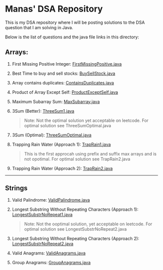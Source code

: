 # Manas' DSA Repository
This is my DSA repository where I will be posting solutions to the DSA question that I am solving in Java.

Below is the list of questions and the java file links in this directory:
## Arrays:
1. First Missing Positive Integer: [FirstMissingPositive.java](https://github.com/themanaskumar/DataStructure-Algorithms/blob/main/Arrays/FirstMissingPositive.java)

2. Best Time to buy and sell stocks: [BuySellStock.java](https://github.com/themanaskumar/DataStructure-Algorithms/blob/main/Arrays/BuySellStock.java)

3. Array contains duplicates: [ContainsDuplicates.java](https://github.com/themanaskumar/DataStructure-Algorithms/blob/main/Arrays/ContainsDuplicates.java)

4. Product of Array Except Self: [ProductExceptSelf.java](https://github.com/themanaskumar/DataStructure-Algorithms/blob/main/Arrays/ProductExceptSelf.java)

5. Maximum Subarray Sum: [MaxSubarray.java](https://github.com/themanaskumar/DataStructure-Algorithms/blob/main/Arrays/MaxSubarray.java)

6. 3Sum (Better): [ThreeSum1.java](https://github.com/themanaskumar/DataStructure-Algorithms/blob/main/Arrays/ThreeSum1.java)
    > Note: Not the optimal solution yet acceptable on leetcode. For optimal solution see ThreeSumOptimal.java

7. 3Sum (Optimal): [ThreeSumOptimal.java](https://github.com/themanaskumar/DataStructure-Algorithms/blob/main/Arrays/ThreeSumOptimal.java)

8. Trapping Rain Water (Approach 1): [TrapRain1.java](https://github.com/themanaskumar/DataStructure-Algorithms/blob/main/Arrays/TrapRain1.java)
    > This is the first approcah using prefix and suffix max arrays and is not opotimal. For optimal solution see TrapRain2.java

9. Trapping Rain Water (Approach 2): [TrapRain2.java](https://github.com/themanaskumar/DataStructure-Algorithms/blob/main/Arrays/TrapRain2.java)

---
## Strings
1. Valid Palindrome: [ValidPalindrome.java](https://github.com/themanaskumar/DataStructure-Algorithms/blob/main/Strings/ValidPalindrome.java)

2. Longest Substring Without Repeating Characters (Approach 1): [LongestSubstrNoRepeat1.java](https://github.com/themanaskumar/DataStructure-Algorithms/blob/main/Strings/LongestSubstrNoRepeat1.java)
   > Note: Not the ooptimal solution, yet acceptable on leetcode. For optimal solution see LongestSubstrNoRepeat2.java

3. Longest Substring Without Repeating Characters (Approach 2): [LongestSubstrNoRepeat2.java](https://github.com/themanaskumar/DataStructure-Algorithms/blob/main/Strings/LongestSubstrNoRepeat2.java)

4. Valid Anagrams: [ValidAnagrams.java](https://github.com/themanaskumar/DataStructure-Algorithms/blob/main/Strings/ValidAnagrams.java)

5. Group Anagrams: [GroupAnagrams.java](https://github.com/themanaskumar/DataStructure-Algorithms/blob/main/Strings/GroupAnagrams.java)